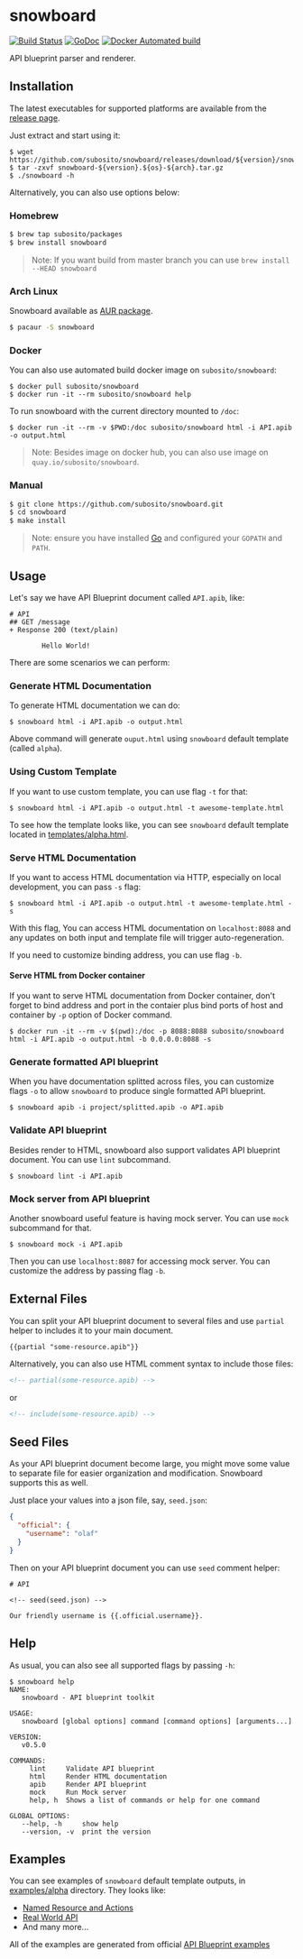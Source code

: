 # snowboard

[![Build Status](https://travis-ci.org/subosito/snowboard.svg?branch=master)](https://travis-ci.org/subosito/snowboard)
[![GoDoc](https://godoc.org/github.com/subosito/snowboard?status.svg)](https://godoc.org/github.com/subosito/snowboard)
[![Docker Automated build](https://img.shields.io/docker/automated/subosito/snowboard.svg?maxAge=2592000)](https://hub.docker.com/r/subosito/snowboard/)

API blueprint parser and renderer.

## Installation

The latest executables for supported platforms are available from the [release page](https://github.com/subosito/snowboard/releases).

Just extract and start using it:

```
$ wget https://github.com/subosito/snowboard/releases/download/${version}/snowboard-${version}.${os}-${arch}.tar.gz
$ tar -zxvf snowboard-${version}.${os}-${arch}.tar.gz
$ ./snowboard -h
```

Alternatively, you can also use options below:

### Homebrew

```sh
$ brew tap subosito/packages
$ brew install snowboard
```

> Note: If you want build from master branch you can use `brew install --HEAD snowboard`

### Arch Linux

Snowboard available as [AUR package](https://aur.archlinux.org/packages/snowboard/).

```sh
$ pacaur -S snowboard
```

### Docker

You can also use automated build docker image on `subosito/snowboard`:

```
$ docker pull subosito/snowboard
$ docker run -it --rm subosito/snowboard help
```

To run snowboard with the current directory mounted to `/doc`:

```
$ docker run -it --rm -v $PWD:/doc subosito/snowboard html -i API.apib -o output.html
```

> Note: Besides image on docker hub, you can also use image on `quay.io/subosito/snowboard`.

### Manual

```sh
$ git clone https://github.com/subosito/snowboard.git
$ cd snowboard
$ make install
```

> Note: ensure you have installed [Go](https://golang.org/doc/install#tarball) and configured your `GOPATH` and `PATH`.

## Usage

Let's say we have API Blueprint document called `API.apib`, like:

```apib
# API
## GET /message
+ Response 200 (text/plain)

        Hello World!
```

There are some scenarios we can perform:


### Generate HTML Documentation

To generate HTML documentation we can do:

```
$ snowboard html -i API.apib -o output.html
```

Above command will generate `ouput.html` using `snowboard` default template (called `alpha`).

### Using Custom Template

If you want to use custom template, you can use flag `-t` for that:

```
$ snowboard html -i API.apib -o output.html -t awesome-template.html
```

To see how the template looks like, you can see `snowboard` default template located in [templates/alpha.html](templates/alpha.html).

### Serve HTML Documentation

If you want to access HTML documentation via HTTP, especially on local development, you can pass `-s` flag:

```
$ snowboard html -i API.apib -o output.html -t awesome-template.html -s
```

With this flag, You can access HTML documentation on `localhost:8088` and any updates on both input and template file will trigger auto-regeneration.

If you need to customize binding address, you can use flag `-b`.

#### Serve HTML from Docker container

If you want to serve HTML documentation from Docker container, don't forget to bind address and port in the contaier plus bind ports of host and container by `-p` option of Docker command.

```
$ docker run -it --rm -v $(pwd):/doc -p 8088:8088 subosito/snowboard html -i API.apib -o output.html -b 0.0.0.0:8088 -s
```

### Generate formatted API blueprint

When you have documentation splitted across files, you can customize flags `-o` to allow `snowboard` to produce single formatted API blueprint.

```
$ snowboard apib -i project/splitted.apib -o API.apib
```

### Validate API blueprint

Besides render to HTML, snowboard also support validates API blueprint document. You can use `lint` subcommand.

```
$ snowboard lint -i API.apib
```

### Mock server from API blueprint

Another snowboard useful feature is having mock server. You can use `mock` subcommand for that.

```
$ snowboard mock -i API.apib
```

Then you can use `localhost:8087` for accessing mock server. You can customize the address by passing flag `-b`.

## External Files

You can split your API blueprint document to several files and use `partial` helper to includes it to your main document.

```
{{partial "some-resource.apib"}}
```

Alternatively, you can also use HTML comment syntax to include those files:

```html
<!-- partial(some-resource.apib) -->
```

or

```html
<!-- include(some-resource.apib) -->
```

## Seed Files

As your API blueprint document become large, you might move some value to separate file for easier organization and modification. Snowboard supports this as well.

Just place your values into a json file, say, `seed.json`:

```json
{
  "official": {
    "username": "olaf"
  }
}
```

Then on your API blueprint document you can use `seed` comment helper:

```apib
# API

<!-- seed(seed.json) -->

Our friendly username is {{.official.username}}.
```

## Help

As usual, you can also see all supported flags by passing `-h`:

```
$ snowboard help
NAME:
   snowboard - API blueprint toolkit

USAGE:
   snowboard [global options] command [command options] [arguments...]

VERSION:
   v0.5.0

COMMANDS:
     lint     Validate API blueprint
     html     Render HTML documentation
     apib     Render API blueprint
     mock     Run Mock server
     help, h  Shows a list of commands or help for one command

GLOBAL OPTIONS:
   --help, -h     show help
   --version, -v  print the version
```

## Examples

You can see examples of `snowboard` default template outputs, in [examples/alpha](examples/alpha) directory. They looks like:

- [Named Resource and Actions](https://htmlpreview.github.io/?https://github.com/subosito/snowboard/blob/master/examples/alpha/03.%20Named%20Resource%20and%20Actions.html)
- [Real World API](https://htmlpreview.github.io/?https://github.com/subosito/snowboard/blob/master/examples/alpha/Real%20World%20API.html)
- And many more...

All of the examples are generated from official [API Blueprint examples](https://github.com/apiaryio/api-blueprint/tree/master/examples)
